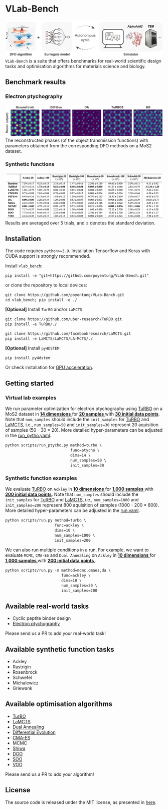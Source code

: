 # VLab-Bench
![Vlab image](results/vlab.png)
`VLab-Bench` is a suite that offers benchmarks for real-world scientific design tasks and optimisation algorithms for materials science and biology. 

## Benchmark results

### Electron ptychography
![Result image](results/ptycho.png)
The reconstructed phases (of the object transmission functions) with parameters obtained from the corresponding DFO methods on a MoS2 dataset.

### Synthetic functions
![Result table](results/benchmark_synthetic_surrogate.png)
Results are averaged over 5 trials, and ± denotes the standard deviation.

## Installation

The code requires `python>=3.9`. Installation Tensorflow and Keras with CUDA support is strongly recommended.

Install `vlab_bench`:

```
pip install -e "git+https://github.com/poyentung/VLab-Bench.git"
```

or clone the repository to local devices:

```
git clone https://github.com/poyentung/VLab-Bench.git
cd vlab_bench; pip install -e ./
```

**[Optional]** Install `TurBO` and/or `LaMCTS`

```
git clone https://github.com/uber-research/TuRBO.git
pip install -e TuRBO/./
```
```
git clone https://github.com/facebookresearch/LaMCTS.git
pip install -e LaMCTS/LaMCTS/LA-MCTS/./
```

**[Optional]** Install `py4DSTEM`

```
pip install py4dstem
```
Or check installation for [GPU acceleration](https://py4dstem.readthedocs.io/en/latest/installation.html#).

## Getting started

### Virtual lab examples

We run parameter optimization for electron ptychography using [TuRBO](vlab_bench/algorithms/_turbo.py) on a MoS2 dataset in <ins> **14 dimensions** </ins> for <ins> **20 samples** </ins> with <ins> **30 initial data points**</ins>. Note that `num_samples` should include the `init_samples` for [TuRBO](vlab_bench/algorithms/_turbo.py) and [LaMCTS](vlab_bench/algorithms/_lamcts.py), i.e., `num_samples=50` and `init_samples=30` represent 20 aquisition of samples (50 - 30 = 20). More detailed hyper-parameters can be adjusted in the [run_pytho.yaml](scripts/conf/run_ptycho.yaml).

```
python scripts/run_ptycho.py method=turbo \
                             func=ptycho \
                             dims=14 \
                             num_samples=50 \
                             init_samples=30
```

### Synthetic function examples

We evaluate [TuRBO](vlab_bench/algorithms/_turbo.py) on `Ackley` in <ins> **10 dimensions** </ins> for <ins> **1,000 samples** </ins> with <ins> **200 initial data points**</ins>. Note that `num_samples` should include the `init_samples` for [TuRBO](vlab_bench/algorithms/_turbo.py) and [LaMCTS](vlab_bench/algorithms/_lamcts.py), i.e., `num_samples=1000` and `init_samples=200` represent 800 aquisition of samples (1000 - 200 = 800). More detailed hyper-parameters can be adjusted in the [run.yaml](scripts/conf/run.yaml).

```
python scripts/run.py method=turbo \
                      func=ackley \
                      dims=10 \
                      num_samples=1000 \
                      init_samples=200
```

We can also run multiple conditions in a run. For example, we want to evaluate `MCMC`, `CMA-ES` and `Dual Annealing` on `Ackley` in <ins> **10 dimensions** </ins> for <ins> **1,000 samples** </ins> with <ins> **200 initial data points** </ins>.
```
python scripts/run.py -m method=mcmc,cmaes,da \
                         func=ackley \
                         dims=10 \
                         num_samples=20 \
                         init_samples=200
```

## Available real-world tasks

* Cyclic peptite binder design
* [Electron ptychography](scripts/run_ptycho.py)

Please send us a PR to add your real-world task!

## Available synthetic function tasks

* Ackley
* Rastrigin
* Rosenbrock
* Schwefel
* Michalewicz
* Griewank

## Available optimisation algorithms

* [TurBO](https://github.com/uber-research/TuRBO)
* [LaMCTS](https://github.com/facebookresearch/LaMCTS)
* [Dual Annealing](https://docs.scipy.org/doc/scipy/reference/generated/scipy.optimize.dual_annealing.html#rbaa258a99356-5)
* [Differential Evolution](https://docs.scipy.org/doc/scipy/reference/generated/scipy.optimize.differential_evolution.html)
* [CMA-ES](https://github.com/CMA-ES/pycma)
* MCMC 
* [Shiwa](https://github.com/facebookresearch/nevergrad)
* [DOO](https://github.com/beomjoonkim/voot)
* [SOO](https://github.com/beomjoonkim/voot)
* [VOO](https://github.com/beomjoonkim/voot)


Please send us a PR to add your algorithm!

## License

The source code is released under the MIT license, as presented in [here](LICENSE).